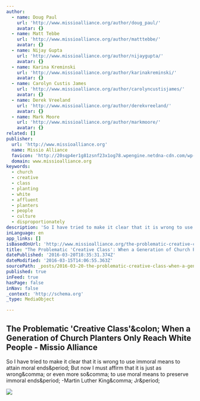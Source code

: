 ```yaml
---
author:
  - name: Doug Paul
    url: 'http://www.missioalliance.org/author/doug_paul/'
    avatar: {}
  - name: Matt Tebbe
    url: 'http://www.missioalliance.org/author/matttebbe/'
    avatar: {}
  - name: Nijay Gupta
    url: 'http://www.missioalliance.org/author/nijaygupta/'
    avatar: {}
  - name: Karina Kreminski
    url: 'http://www.missioalliance.org/author/karinakreminski/'
    avatar: {}
  - name: Carolyn Custis James
    url: 'http://www.missioalliance.org/author/carolyncustisjames/'
    avatar: {}
  - name: Derek Vreeland
    url: 'http://www.missioalliance.org/author/derekvreeland/'
    avatar: {}
  - name: Mark Moore
    url: 'http://www.missioalliance.org/author/markmoore/'
    avatar: {}
related: []
publisher:
  url: 'http://www.missioalliance.org'
  name: Missio Alliance
  favicon: 'http://20sqp4er1g81zsnf23x1og78.wpengine.netdna-cdn.com/wp-content/uploads/2015/11/cropped-missio-site-favicon-full-color-192x192.png'
  domain: www.missioalliance.org
keywords:
  - church
  - creative
  - class
  - planting
  - white
  - affluent
  - planters
  - people
  - culture
  - disproportionately
description: 'So I have tried to make it clear that it is wrong to use immoral means to attain moral ends. But now I must affirm that it is just as wrong, or even more so, to use moral means to preserve immoral ends. -Martin Luther King, Jr.'
inLanguage: en
app_links: []
isBasedOnUrl: 'http://www.missioalliance.org/the-problematic-creative-class-when-a-generation-of-church-planters-only-reached-white-people/#.VtWhsPLUgEM.twitter'
title: "The Problematic 'Creative Class': When a Generation of Church Planters Only Reach White People - Missio Alliance"
datePublished: '2016-03-20T18:35:31.374Z'
dateModified: '2016-03-15T14:06:55.363Z'
sourcePath: _posts/2016-03-20-the-problematic-creative-class-when-a-generation-of-churc.md
published: true
inFeed: true
hasPage: false
inNav: false
_context: 'http://schema.org'
_type: MediaObject

---
```

<article style=""><h1>The Problematic 'Creative Class'&amp;colon; When a Generation of Church Planters Only Reach White People - Missio Alliance</h1><p>So I have tried to make it clear that it is wrong to use immoral means to attain moral ends&amp;period; But now I must affirm that it is just as wrong&amp;comma; or even more so&amp;comma; to use moral means to preserve immoral ends&amp;period; -Martin Luther King&amp;comma; Jr&amp;period;</p><img src="http://www.missioalliance.org/wp-content/uploads/2016/01/mac-glasses.jpg" /></article>